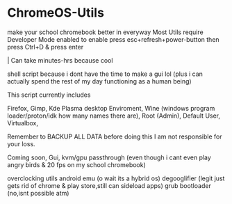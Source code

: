 # ChromeOS-Utils
make your school chromebook better in everyway
Most Utils require Developer Mode enabled
to enable press esc+refresh+power-button then press Ctrl+D & press enter
 
| Can take minutes-hrs because cool

shell script  because i dont have the time to make a gui lol (plus i can actually spend the rest of my day functioning as a human being)


This script currently includes

Firefox, 
Gimp, 
Kde Plasma desktop Enviroment, 
Wine (windows program loader/proton/idk how many names there are), 
Root (Admin), 
Default User, 
Virtualbox,

Remember to BACKUP ALL DATA before doing this I am not responsible for your loss.



Coming soon,
Gui, kvm/gpu passthrough (even though i cant even play angry birds & 20 fps on my school chromebook)

overclocking utils
android emu (o wait its a hybrid os)
degooglifier (legit just gets rid of chrome & play store,still can sideload apps)
grub bootloader (no,isnt possible atm)
